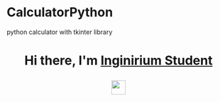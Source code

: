 # CalculatorPython
python calculator with tkinter library

<h1 align="center">Hi there, I'm <a href="https://inginirium.ru/" target="_blank">Inginirium Student</a> 

<img src="https://github.com/blackcater/blackcater/raw/main/images/Hi.gif" height="32"/></h1>

